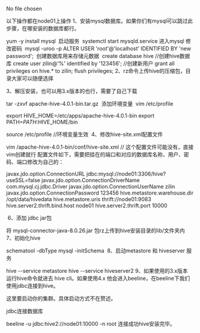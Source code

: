 
No file chosen

以下操作都在node01上操作
1、安装mysql数据库。如果你们有mysql可以跳过此步骤，在哪安装的数据库都行。

yum -y install mysql
​
启动服务
​
systemctl start mysqld.service 
​
进入mysql 修改密码
​
mysql -uroo -p
ALTER USER 'root'@'localhost' IDENTIFIED BY 'new password';
​
创建数据库用来存储元数据
​
create database hive //创建hive数据库
create user zilin@'%' identified by '123456'; //创建新用户
grant all privileges on hive.* to zilin; 
flush privileges; 
​
2、rz命令上传hive的压缩包，目录大家可以随便选择

3、解压安装，也可以用3.x版本的也行，需要了自己下载

tar -zxvf apache-hive-4.0.1-bin.tar.gz
​
添加环境变量
​
vim /etc/profile

export HIVE_HOME=/etc/apps/apache-hive-4.0.1-bin
export PATH=$PATH:$HIVE_HOME/bin

source /etc/profile  //环境变量生效
​
4、修改hive-site.xml配置文件

vim /apache-hive-4.0.1-bin/conf/hive-site.xml     // 这个配置文件可能没有，直接vim创建就行
​
配置文件如下，需要把挂在的端口和对应的数据库名称、用户、密码、端口修改为自己的：


<?xml version="1.0"?>
<?xml-stylesheet type="text/xsl" href="configuration.xsl"?>
<configuration>
 <!-- jdbc 连接的 URL -->
<property>
    <name>javax.jdo.option.ConnectionURL</name>
    <value>jdbc:mysql://node01:3306/hive?useSSL=false</value>
</property>
 <!-- jdbc 连接的 Driver-->
 <property>
    <name>javax.jdo.option.ConnectionDriverName</name>
    <value>com.mysql.cj.jdbc.Driver</value>
</property>
<!-- jdbc 连接的 username-->
 <property>
    <name>javax.jdo.option.ConnectionUserName</name>
    <value>zilin</value>
 </property>
 <!-- jdbc 连接的 password -->
 <property>
    <name>javax.jdo.option.ConnectionPassword</name>
    <value>123456</value>
</property>

 <!-- Hive 默认在 HDFS 的工作目录 -->
 <property>
    <name>hive.metastore.warehouse.dir</name>
    <value>/opt/data/hivedata</value>
</property>

 <!-- 指定存储元数据要连接的地址 -->
 <property>
    <name>hive.metastore.uris</name>
    <value>thrift://node01:9083</value>
 </property>
<!--指定hiveserver2连接的host-->
<property>
	<name>hive.server2.thrift.bind.host</name>
	<value>node01</value>
</property>
<property>
	<name>hive.server2.thrift.port</name>
	<value>10000</value>
</property>
</configuration>

​
6、添加 jdbc jar包

将  mysql-connector-java-8.0.26.jar 包rz上传到hive安装目录的lib/文件夹内
​
7、初始化hive

schematool -dbType mysql -initSchema
​
8、启动metastore 和 hiveserver 服务

hive --service metastore
hive --service hiveserver2
​
9、如果使用的3.x版本  运行hive命令就进去 hive cli。如果使用4.x 他会进入beeline，在beeline下我们使用jdbc连接到hive。

这里要启动你的集群。具体启动方式不在赘述。

jdbc连接数据库

beeline -u jdbc:hive2://node01:10000 -n root
​
连接成功hive安装完毕。

